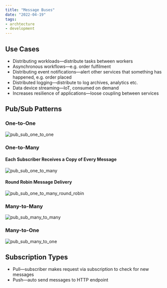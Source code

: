 ```yaml
---
title: "Message Buses"
date: "2022-04-19"
tags:
- archtecture
- development
---
```


## Use Cases

- Distributing workloads—distribute tasks between workers
- Asynchronous workflows—e.g. order fulfilment
- Distributing event notifications—alert other services that something has happened, e.g. order placed
- Distributed logging—distribute to log archives, analytics etc.
- Data device streaming—IoT, consumed on demand
- Increases resilience of applications—loose coupling between services

## Pub/Sub Patterns

### One-to-One

![pub_sub_one_to_one](files/pub_sub_one_to_one.svg)

### One-to-Many

#### Each Subscriber Receives a Copy of Every Message

![pub_sub_one_to_many](files/pub_sub_one_to_many.svg)

#### Round Robin Message Delivery

![pub_sub_one_to_many_round_robin](files/pub_sub_one_to_many_round_robin.svg)

### Many-to-Many

![pub_sub_many_to_many](files/pub_sub_many_to_many.svg)

### Many-to-One

![pub_sub_many_to_one](files/pub_sub_many_to_one.svg)

## Subscription Types

- Pull—subscriber makes request via subscription to check for new messages
- Push—auto send messages to HTTP endpoint
